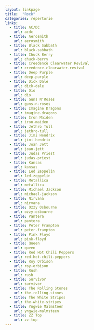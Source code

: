 ```yaml
---
layout: linkpage
title:  "Rock"
categories: repertorie
links:
  - title: AC/DC
    url: acdc
  - title: Aerosmith
    url: aerosmith
  - title: Black Sabbath
    url: black-sabbath
  - title: Chuck Berry
    url: chuck-berry
  - title: Creedence Clearwater Revival
    url: creedence-clearwater-revival
  - title: Deep Purple
    url: deep-purple
  - title: Dick Dale
    url: dick-dale
  - title: Dio
    url: dio
  - title: Guns N'Roses
    url: guns-n-roses
  - title: Imagine Dragons
    url: imagine-dragons
  - title: Iron Maiden
    url: iron-maiden
  - title: Jethro Tull
    url: jethro-tull
  - title: Jimi Hendrix
    url: jimi-hendrix
  - title: Joan Jett
    url: joan-jett
  - title: Judas Priest
    url: judas-priest
  - title: Kansas
    url: kansas
  - title: Led Zeppelin
    url: led-zeppelin
  - title: Metallica
    url: metallica
  - title: Michael Jackson
    url: michael-jackson
  - title: Nirvana
    url: nirvana
  - title: Ozzy Osbourne
    url: ozzy-osbourne
  - title: Pantera
    url: pantera
  - title: Peter Frampton
    url: peter-frampton
  - title: Pink Floyd
    url: pink-floyd
  - title: Queen
    url: queen
  - title: Red Hot Chili Peppers
    url: red-hot-chili-peppers
  - title: Roy Orbison
    url: roy-orbison
  - title: Rush
    url: rush
  - title: Survivor
    url: survivor
  - title: The Rolling Stones
    url: the-rolling-stones
  - title: The White Stripes
    url: the-white-stripes
  - title: Yngwie Malmsteen
    url: yngwie-malmsteen
  - title: ZZ Top
    url: zz-top
---
```

